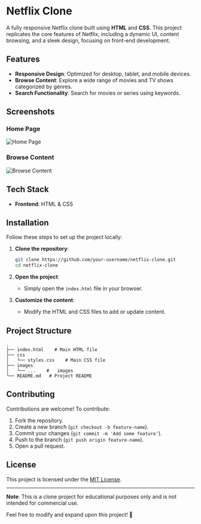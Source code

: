 # Netflix Clone

A fully responsive Netflix clone built using **HTML** and **CSS**. This project replicates the core features of Netflix, including a dynamic UI, content browsing, and a sleek design, focusing on front-end development.

## Features

- **Responsive Design**: Optimized for desktop, tablet, and mobile devices.
- **Browse Content**: Explore a wide range of movies and TV shows categorized by genres.
- **Search Functionality**: Search for movies or series using keywords.

## Screenshots

### Home Page
![Home Page](https://via.placeholder.com/800x400)

### Browse Content
![Browse Content](https://via.placeholder.com/800x400)

## Tech Stack

- **Frontend**: HTML & CSS

## Installation

Follow these steps to set up the project locally:

1. **Clone the repository**:
   ```bash
   git clone https://github.com/your-username/netflix-clone.git
   cd netflix-clone
   ```

2. **Open the project**:
   - Simply open the `index.html` file in your browser.

3. **Customize the content**:
   - Modify the HTML and CSS files to add or update content.

## Project Structure

```plaintext
.
├── index.html    # Main HTML file
├── css
│   └── styles.css    # Main CSS file
├── images
│   └── ...    #   images
└── README.md   # Project README
```

## Contributing

Contributions are welcome! To contribute:

1. Fork the repository.
2. Create a new branch (`git checkout -b feature-name`).
3. Commit your changes (`git commit -m 'Add some feature'`).
4. Push to the branch (`git push origin feature-name`).
5. Open a pull request.

## License

This project is licensed under the [MIT License](LICENSE).

---

**Note**: This is a clone project for educational purposes only and is not intended for commercial use.

Feel free to modify and expand upon this project! 🚀

